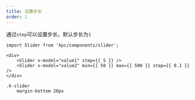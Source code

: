 ```yaml
---
title: 设置步长
order: 1
---
```


通过`step`可以设置步长，默认步长为`1`

```vdt
import Slider from 'kpc/components/slider';

<div>
    <Slider v-model="value1" step={{ 5 }} />
    <Slider v-model="value2" min={{ 50 }} max={{ 500 }} step={{ 0.1 }} />
</div>
```

```styl
.k-slider
    margin-bottom 20px
```
